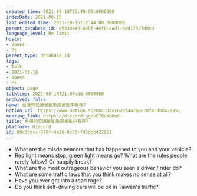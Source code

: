 ```yaml
---
created_time: 2021-08-10T15:49:00.0000000
indexDate: 2021-08-18
last_edited_time: 2021-10-15T12:44:00.0000000
parent_database_id: e9339446-880f-4ef0-8ad7-8ad1f507dded
language_level: No limit
hosts:
- Bones
- Pi
parent_type: database_id
tags:
- Talk
- 2021-08-18
- Bones
- Pi
object: page
talktime: 2021-08-18T21:00:00.0000000
archived: false
name: 台灣的交通是亂象還是亂中有序?
notion_url: https://www.notion.so/80c33dcc670f4a268c70f45dbb422951
meeting_link: https://discord.gg/vE7QUXGDnS
title: 台灣的交通是亂象還是亂中有序?
platform: Discord
id: 80c33dcc-670f-4a26-8c70-f45dbb422951
---
```


   - What are the misdemeanors that has happened to you and your vehicle?
   - Red light means stop, green light means go?
What are the rules people rarely follow? Or happily break?
   - What are the most outrageous behavior you seen a driver / rider do?
   - What are some traffic laws that you think makes no sense at all?
   - Have you ever got into a road rage?
   - Do you think self-driving cars will be ok in Taiwan's traffic?











